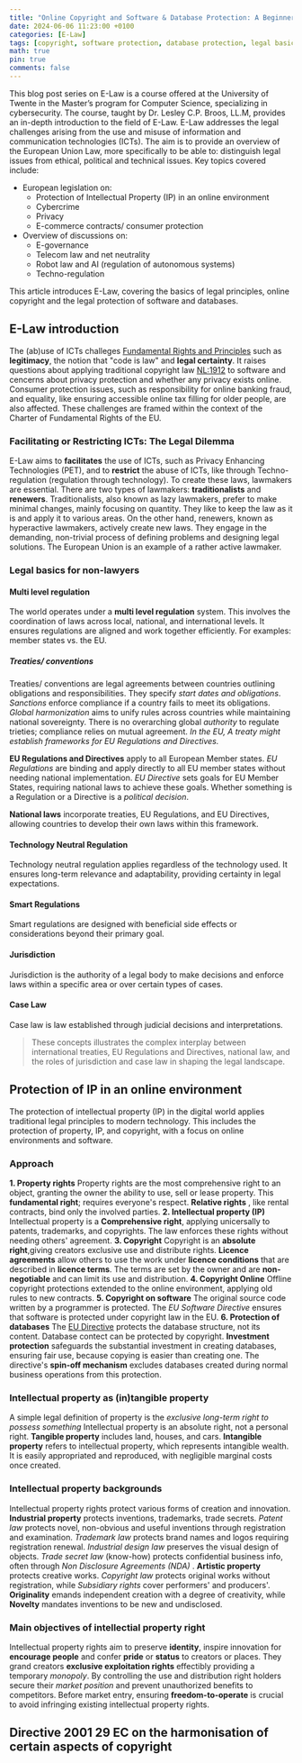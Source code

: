 ```yaml
---
title: "Online Copyright and Software & Database Protection: A Beginner's Legal Guide"
date: 2024-06-06 11:23:00 +0100
categories: [E-Law]
tags: [copyright, software protection, database protection, legal basics]
math: true
pin: true
comments: false
---
```

This blog post series on E-Law is a course offered at the University of Twente in the Master’s program for Computer Science, specializing in cybersecurity. The course, taught by Dr. Lesley C.P. Broos, LL.M, provides an in-depth introduction to the field of E-Law. E-Law addresses the legal challenges arising from the use and misuse of information and communication technologies (ICTs). The aim is to provide an overview of the European Union Law, more specifically to be able to: distinguish legal issues from ethical, political and technical issues. Key topics covered include:

* European legislation on:
  * Protection of Intellectual Property (IP) in an online environment
  * Cybercrime
  * Privacy
  * E-commerce contracts/ consumer protection
* Overview of discussions on:
  * E-governance
  * Telecom law and net neutrality
  * Robot law and AI (regulation of autonomous systems)
  * Techno-regulation

This article introduces E-Law, covering the basics of legal principles, online copyright and the legal protection of software and databases.

## E-Law introduction

The (ab)use of ICTs challeges [Fundamental Rights and Principles](https://www.europarl.europa.eu/charter/pdf/text_en.pdf) such as **legitimacy**, the notion that "code is law" and **legal certainty**. It raises questions about applying traditional copyright law [NL:1912](https://wetten.overheid.nl/BWBR0001886/2022-10-01) to software and cencerns about privacy protection and whether any privacy exists online. Consumer protection issues, such as responsibility for online banking fraud, and equality, like ensuring accessible online tax filling for older people, are also affected. These challenges are framed within the context of the Charter of Fundamental Rights of the EU.

### Facilitating or Restricting ICTs: The Legal Dilemma

E-Law aims to **facilitates** the use of ICTs, such as Privacy Enhancing Technologies (PET), and to  **restrict** the abuse of ICTs, like through Techno-regulation (regulation through technology). To create these laws, lawmakers are essential. There are two types of lawmakers: **traditionalists** and **renewers**. Traditionalists, also known as lazy lawmakers, prefer to make minimal changes, mainly focusing on quantity. They like to keep the law as it is and apply it to various areas. On the other hand, renewers, known as hyperactive lawmakers, actively create new laws. They engage in the demanding, non-trivial process of defining problems and designing legal solutions. The European Union is an example of a rather active lawmaker.

### Legal basics for non-lawyers

#### Multi level regulation

The world operates under a **multi level regulation** system. This involves the coordination of laws across local, national, and international levels. It ensures regulations are aligned and work together efficiently. For examples: member states vs. the EU.

##### Treaties/ conventions

Treaties/ conventions are legal agreements between countries outlining obligations and responsibilities. They specify *start dates and obligations*. *Sanctions* enforce compliance if a country fails to meet its obligations. *Global harmonization* aims to unify rules across countries while maintaining national sovereignty. There is no overarching global *authority* to regulate trieties; compliance relies on mutual agreement. *In the EU, A treaty might establish frameworks for EU Regulations and Directives.*

**EU Regulations and Directives** apply to all European Member states. *EU Regulations* are binding and apply directly to all EU member states without needing national implementation. *EU Directive* sets goals for EU Member States, requiring national laws to achieve these goals. Whether something is a Regulation or a Directive is a *political decision*.

**National laws** incorporate treaties, EU Regulations, and EU Directives, allowing countries to develop their own laws within this framework.

#### Technology Neutral Regulation

Technology neutral regulation applies regardless of the technology used. It ensures long-term relevance and adaptability, providing certainty in legal expectations.

#### Smart Regulations

Smart regulations are designed with beneficial side effects or considerations beyond their primary goal.

#### Jurisdiction

Jurisdiction is the authority of a legal body to make decisions and enforce laws within a specific area or over certain types of cases.

#### Case Law

Case law is law established through judicial decisions and interpretations.

> These concepts illustrates the complex interplay between international treaties, EU Regulations and Directives, national law, and the roles of jurisdiction and case law in shaping the legal landscape.

## Protection of IP in an online environment

The protection of intellectual property (IP) in the digital world applies traditional legal principles to modern technology. This includes the protection of property, IP, and copyright, with a focus on online environments and software.

### Approach

**1. Property rights**
Property rights are the most comprehensive right to an object, granting the owner the ability to use, sell or lease  property. This **fundamental right**; requires everyone's respect. **Relative rights** , like rental contracts, bind only the involved parties.
**2. Intellectual property (IP)**
Intellectual property is a **Comprehensive right**, applying unicersally to patents, trademarks, and copyrights. The law enforces these rights without needing others' agreement.
**3. Copyright**
Copyright is an **absolute right**,giving creators exclusive use and distribute rights. **Licence agreements** allow others to use the work under **licence conditions** that are described in **licence terms**. The terms are set by the owner and are **non-negotiable** and can limit its use and distribution.
**4. Copyright Online**
Offline copyright protections extended to the online environment, applying old rules to new contracts.
**5. Copyright on software**
The original source code written by a programmer is protected. The *EU Software Directive* ensures that software is protected under copyright law in the EU.
**6. Protection of databases**
The [EU Directive](https://www.google.com/url?sa=t&source=web&rct=j&opi=89978449&url=https://eur-lex.europa.eu/legal-content/EN/TXT/%3Furi%3Dcelex%253A31996L0009&ved=2ahUKEwjzyeKB9caGAxWFh_0HHTCBFBgQFnoECA8QAQ&usg=AOvVaw1FYE9nO5idX1-TUOhRRR7N) protects the database structure, not its content. Database contect can be protected by copyright. **Investment protection** safeguards the substantial investment in creating databases, ensuring fair use, because copying is easier than creating one. The directive's **spin-off mechanism** excludes databases created during normal business operations from this protection.

### Intellectual property as (in)tangible property

A simple legal definition of property is the *exclusive long-term right to possess something* Intellectual property is an absolute right, not a personal right. **Tangible property** includes land, houses, and cars. **Intangible property** refers to intellectual property, which represents intangible wealth. It is easily appropriated and reproduced, with negligible marginal costs once created.

### Intellectual property backgrounds

Intellectual property rights protect various forms of creation and innovation. **Industrial property** protects inventions, trademarks, trade secrets. *Patent law* protects novel, non-obvious and useful inventions through registration and examination. *Trademark law* protects brand names and logos requiring registration renewal. *Industrial design law* preserves the visual design of objects. *Trade secret law* (know-how) protects confidential business info, often through *Non Disclosure Agreements (NDA)* . **Artistic property** protects creative works. *Copyright law* protects original works without registration, while *Subsidiary rights* cover performers' and producers'. **Originality** emands independent creation with a degree of creativity, while **Novelty** mandates inventions to be new and undisclosed.

### Main objectives of intellectial property right

Intellectual property rights aim to preserve **identity**, inspire innovation for **encourage people** and confer **pride** or **status** to creators or places. They grand creators  **exclusive exploitation rights** effectibly providing a temporary *monopoly*. By controlling the use and distribution right holders secure their *market position* and prevent unauthorized benefits to competitors. Before market entry, ensuring **freedom-to-operate** is crucial to avoid infringing existing intellectual property rights.

## Directive 2001 29 EC on the harmonisation of certain aspects of copyright
